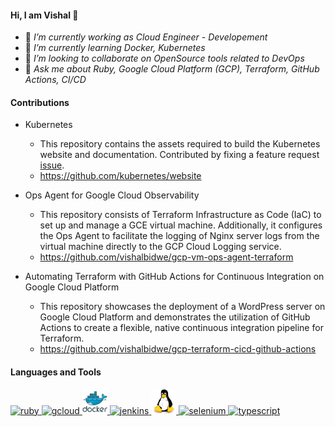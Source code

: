 #### Hi, I am Vishal 👋
- 🔭 *I’m currently working as Cloud Engineer - Developement*
- 🌱 *I’m currently learning Docker, Kubernetes*
- 👯 *I’m looking to collaborate on OpenSource tools related to DevOps*
- 💬 *Ask me about Ruby, Google Cloud Platform (GCP), Terraform, GitHub Actions, CI/CD*

#### Contributions

* Kubernetes 
   - This repository contains the assets required to build the Kubernetes website and documentation. Contributed by fixing a feature request [issue](https://github.com/kubernetes/website/issues/46268).
   - https://github.com/kubernetes/website
 
* Ops Agent for Google Cloud Observability
    - This repository consists of Terraform Infrastructure as Code (IaC) to set up and manage a GCE virtual machine. Additionally, it configures the Ops Agent to facilitate the logging of Nginx server logs from the virtual machine directly to the GCP Cloud Logging service.
    - https://github.com/vishalbidwe/gcp-vm-ops-agent-terraform
* Automating Terraform with GitHub Actions for Continuous Integration on Google Cloud Platform
    - This repository showcases the deployment of a WordPress server on Google Cloud Platform and demonstrates the utilization of GitHub Actions to create a flexible, native continuous integration pipeline for Terraform.
    - https://github.com/vishalbidwe/gcp-terraform-cicd-github-actions 

#### Languages and Tools
<p align="left"> <a href="https://www.ruby-lang.org/en/" target="_blank"> <img src="https://www.ruby-lang.org/images/header-ruby-logo@2x.png" alt="ruby" width="40" height="40"/> </a> <a href="https://www.docker.com/" target="_blank"> <img src="https://www.gstatic.com/devrel-devsite/prod/v0e0f589edd85502a40d78d7d0825db8ea5ef3b99ab4070381ee86977c9168730/cloud/images/cloud-logo.svg" alt="gcloud" width="60" height="40"/> </a>
<a href="https://cloud.google.com/?hl=en" target="_blank"> <img src="https://raw.githubusercontent.com/devicons/devicon/master/icons/docker/docker-original-wordmark.svg" alt="docker" width="40" height="40"/> </a><a href="https://www.jenkins.io" target="_blank"> <img src="https://www.vectorlogo.zone/logos/jenkins/jenkins-icon.svg" alt="jenkins" width="40" height="40"/> </a> <a href="https://www.linux.org/" target="_blank"> <img src="https://raw.githubusercontent.com/devicons/devicon/master/icons/linux/linux-original.svg" alt="linux" width="40" height="40"/> </a>  <a href="https://www.gnu.org/software/bash/" target="_blank"> <img src="https://bashlogo.com/img/logo/svg/monochrome_dark.svg" alt="selenium" width="50" height="40"/> </a> <a href="https://www.typescriptlang.org/" target="_blank"> <img src="https://upload.wikimedia.org/wikipedia/commons/0/04/Terraform_Logo.svg" alt="typescript" width="70" height="40"/> </a> </p>



